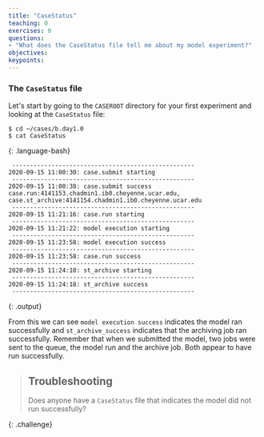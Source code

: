 ```yaml
---
title: "CaseStatus"
teaching: 0
exercises: 0 
questions:
- "What does the CaseStatus file tell me about my model experiment?"
objectives:
keypoints:
---
```


### The `CaseStatus` file

Let's start by going to the `CASEROOT` directory for your first experiment and looking at the `CaseStatus` file:

~~~
$ cd ~/cases/b.day1.0
$ cat CaseStatus
~~~
{: .language-bash}

~~~
 ---------------------------------------------------
2020-09-15 11:00:30: case.submit starting
 ---------------------------------------------------
2020-09-15 11:00:38: case.submit success case.run:4141153.chadmin1.ib0.cheyenne.ucar.edu, case.st_archive:4141154.chadmin1.ib0.cheyenne.ucar.edu
 ---------------------------------------------------
2020-09-15 11:21:16: case.run starting
 ---------------------------------------------------
2020-09-15 11:21:22: model execution starting
 ---------------------------------------------------
2020-09-15 11:23:58: model execution success
 ---------------------------------------------------
2020-09-15 11:23:58: case.run success
 ---------------------------------------------------
2020-09-15 11:24:10: st_archive starting
 ---------------------------------------------------
2020-09-15 11:24:18: st_archive success
 ---------------------------------------------------
~~~
{: .output}

From this we can see `model execution success` indicates the model ran successfully and `st_archive_success` indicates that the archiving job ran successfully. Remember that when we submitted the model, two jobs were sent to the queue, the model run and the archive job.  Both appear to have run successfully.

> ## Troubleshooting
>
> Does anyone have a `CaseStatus` file that indicates the model did not run successfully? 
>
{: .challenge}

